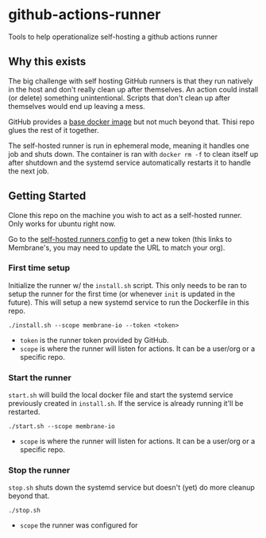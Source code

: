 # github-actions-runner

Tools to help operationalize self-hosting a github actions runner

## Why this exists

The big challenge with self hosting GitHub runners is that they run natively in the host and don't really clean up after themselves. An action could install (or delete) something unintentional. Scripts that don't clean up after themselves would end up leaving a mess.

GitHub provides a [base docker image](https://github.com/actions/runner/blob/main/images/Dockerfile) but not much beyond that. Thisi repo glues the rest of it together.

The self-hosted runner is run in ephemeral mode, meaning it handles one job and shuts down. The container is ran with `docker rm -f` to clean itself up after shutdown and the systemd service automatically restarts it to handle the next job.

## Getting Started

Clone this repo on the machine you wish to act as a self-hosted runner. Only works for ubuntu right now.

Go to the [self-hosted runners config](https://github.com/organizations/membrane-io/settings/actions/runners/new?arch=x64&os=linux) to get a new token (this links to Membrane's, you may need to update the URL to match your org).

### First time setup

Initialize the runner w/ the `install.sh` script. This only needs to be ran to setup the runner for the first time (or whenever `init` is updated in the future). This will setup a new systemd service to run the Dockerfile in this repo.

```
./install.sh --scope membrane-io --token <token>
```

- `token` is the runner token provided by GitHub.
- `scope` is where the runner will listen for actions. It can be a user/org or a specific repo.

### Start the runner

`start.sh` will build the local docker file and start the systemd service previously created in `install.sh`. If the service is already running it'll be restarted.

```
./start.sh --scope membrane-io
```

- `scope` is where the runner will listen for actions. It can be a user/org or a specific repo.

### Stop the runner

`stop.sh` shuts down the systemd service but doesn't (yet) do more cleanup beyond that.

```
./stop.sh
```

- `scope` the runner was configured for
